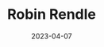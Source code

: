 ---
title: Robin Rendle
link : https://www.robinrendle.com/essays/
tags: "personal site"
date: 2023-04-07
---